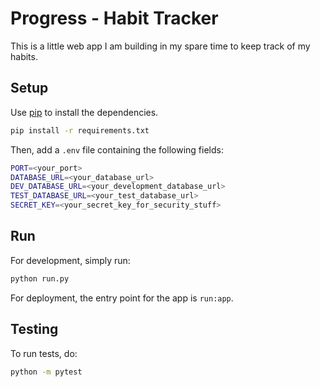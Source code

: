 # Progress - Habit Tracker

This is a little web app I am building in my spare time to keep track of my habits.

## Setup

Use [pip](https://pip.pypa.io/en/stable/) to install the dependencies.

```bash
pip install -r requirements.txt
```

Then, add a `.env` file containing the following fields:

```bash
PORT=<your_port>
DATABASE_URL=<your_database_url>
DEV_DATABASE_URL=<your_development_database_url>
TEST_DATABASE_URL=<your_test_database_url>
SECRET_KEY=<your_secret_key_for_security_stuff>
```

## Run

For development, simply run:

```bash
python run.py
```

For deployment, the entry point for the app is `run:app`.

## Testing

To run tests, do:

```bash
python -m pytest
```
